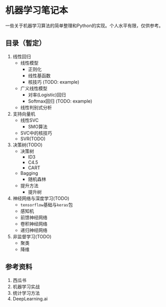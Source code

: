 机器学习笔记本
============
一些关于机器学习算法的简单整理和Python的实现。个人水平有限，仅供参考。

目录（暂定）
----------------
1. 线性回归
    - 线性模型
        + 正则化
        + 线性基函数
        + 核技巧 (TODO: example)
    - 广义线性模型
        + 对率(Logistic)回归
        + Softmax回归 (TODO: example)
    - 线性判别式分析
2. 支持向量机
    - 线性SVC
        + SMO算法
    - SVC中的核技巧
    - SVR(TODO)
3. 决策树(TODO)
    - 决策树
        + ID3
        + C4.5
        + CART
    - Bagging
        + 随机森林
    - 提升方法
        + 提升树
4. 神经网络与深度学习(TODO)
    - `tensorflow`基础与`keras`包
    - 感知机
    - 前馈神经网络
    - 卷积神经网络
    - 递归神经网络
5. 非监督学习(TODO)
    - 聚类
    - 降维
    

参考资料
------------
1. 西瓜书
2. 机器学习实战
3. 统计学习方法
4. DeepLearning.ai